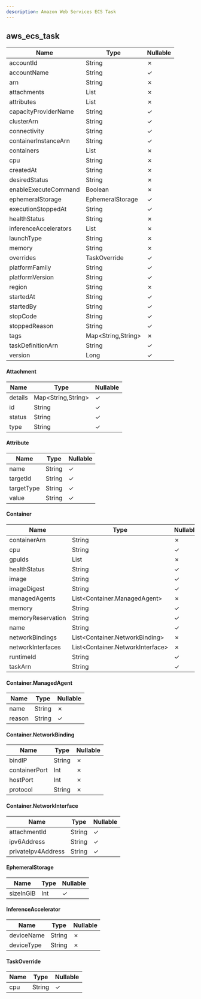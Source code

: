 ```yaml
---
description: Amazon Web Services ECS Task
---
```

aws_ecs_task
------------

| **Name**              | **Type**                   | **Nullable** |
| --------------------- | -------------------------- | ------------ |
| accountId             | String                     | &cross;      |
| accountName           | String                     | &check;      |
| arn                   | String                     | &cross;      |
| attachments           | List<Attachment>           | &cross;      |
| attributes            | List<Attribute>            | &cross;      |
| capacityProviderName  | String                     | &check;      |
| clusterArn            | String                     | &check;      |
| connectivity          | String                     | &check;      |
| containerInstanceArn  | String                     | &check;      |
| containers            | List<Container>            | &cross;      |
| cpu                   | String                     | &cross;      |
| createdAt             | String                     | &cross;      |
| desiredStatus         | String                     | &cross;      |
| enableExecuteCommand  | Boolean                    | &cross;      |
| ephemeralStorage      | EphemeralStorage           | &check;      |
| executionStoppedAt    | String                     | &check;      |
| healthStatus          | String                     | &cross;      |
| inferenceAccelerators | List<InferenceAccelerator> | &cross;      |
| launchType            | String                     | &cross;      |
| memory                | String                     | &cross;      |
| overrides             | TaskOverride               | &check;      |
| platformFamily        | String                     | &check;      |
| platformVersion       | String                     | &check;      |
| region                | String                     | &cross;      |
| startedAt             | String                     | &check;      |
| startedBy             | String                     | &check;      |
| stopCode              | String                     | &check;      |
| stoppedReason         | String                     | &check;      |
| tags                  | Map<String,String>         | &cross;      |
| taskDefinitionArn     | String                     | &check;      |
| version               | Long                       | &check;      |

#### Attachment
| **Name** | **Type**           | **Nullable** |
| -------- | ------------------ | ------------ |
| details  | Map<String,String> | &check;      |
| id       | String             | &check;      |
| status   | String             | &check;      |
| type     | String             | &check;      |

#### Attribute
| **Name**   | **Type** | **Nullable** |
| ---------- | -------- | ------------ |
| name       | String   | &check;      |
| targetId   | String   | &check;      |
| targetType | String   | &check;      |
| value      | String   | &check;      |

#### Container
| **Name**          | **Type**                         | **Nullable** |
| ----------------- | -------------------------------- | ------------ |
| containerArn      | String                           | &cross;      |
| cpu               | String                           | &check;      |
| gpuIds            | List<String>                     | &cross;      |
| healthStatus      | String                           | &check;      |
| image             | String                           | &check;      |
| imageDigest       | String                           | &check;      |
| managedAgents     | List<Container.ManagedAgent>     | &cross;      |
| memory            | String                           | &check;      |
| memoryReservation | String                           | &check;      |
| name              | String                           | &check;      |
| networkBindings   | List<Container.NetworkBinding>   | &cross;      |
| networkInterfaces | List<Container.NetworkInterface> | &cross;      |
| runtimeId         | String                           | &check;      |
| taskArn           | String                           | &check;      |

#### Container.ManagedAgent
| **Name** | **Type** | **Nullable** |
| -------- | -------- | ------------ |
| name     | String   | &cross;      |
| reason   | String   | &check;      |

#### Container.NetworkBinding
| **Name**      | **Type** | **Nullable** |
| ------------- | -------- | ------------ |
| bindIP        | String   | &cross;      |
| containerPort | Int      | &cross;      |
| hostPort      | Int      | &cross;      |
| protocol      | String   | &cross;      |

#### Container.NetworkInterface
| **Name**           | **Type** | **Nullable** |
| ------------------ | -------- | ------------ |
| attachmentId       | String   | &check;      |
| ipv6Address        | String   | &check;      |
| privateIpv4Address | String   | &check;      |

#### EphemeralStorage
| **Name**  | **Type** | **Nullable** |
| --------- | -------- | ------------ |
| sizeInGiB | Int      | &check;      |

#### InferenceAccelerator
| **Name**   | **Type** | **Nullable** |
| ---------- | -------- | ------------ |
| deviceName | String   | &cross;      |
| deviceType | String   | &cross;      |

#### TaskOverride
| **Name** | **Type** | **Nullable** |
| -------- | -------- | ------------ |
| cpu      | String   | &check;      |
